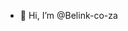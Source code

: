 - 👋 Hi, I’m @Belink-co-za

<!---
Belink-co-za/Belink-co-za is a ✨ special ✨ repository because its `README.md` (this file) appears on your GitHub profile.
You can click the Preview link to take a look at your changes.
--->
